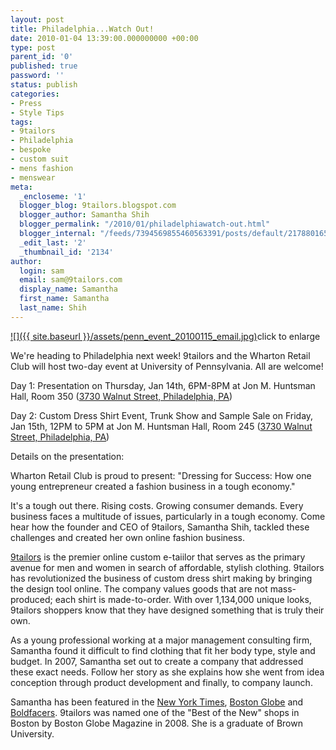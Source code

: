 ```yaml
---
layout: post
title: Philadelphia...Watch Out!
date: 2010-01-04 13:39:00.000000000 +00:00
type: post
parent_id: '0'
published: true
password: ''
status: publish
categories:
- Press
- Style Tips
tags:
- 9tailors
- Philadelphia
- bespoke
- custom suit
- mens fashion
- menswear
meta:
  _encloseme: '1'
  blogger_blog: 9tailors.blogspot.com
  blogger_author: Samantha Shih
  blogger_permalink: "/2010/01/philadelphiawatch-out.html"
  blogger_internal: "/feeds/7394569855460563391/posts/default/2178801656177929494"
  _edit_last: '2'
  _thumbnail_id: '2134'
author:
  login: sam
  email: sam@9tailors.com
  display_name: Samantha
  first_name: Samantha
  last_name: Shih
---
```

[![]({{ site.baseurl }}/assets/penn_event_20100115_email.jpg)](http://4.bp.blogspot.com/_RlJ3L7W6dBw/S0JYeH874tI/AAAAAAAAH-E/PMj4Sp732Qs/s1600-h/penn_event_20100115_email.jpg)click to enlarge  

We're heading to Philadelphia next week! 9tailors and the Wharton Retail Club will host two-day event at University of Pennsylvania. All are welcome!

Day 1: Presentation on Thursday, Jan 14th, 6PM-8PM at Jon M. Huntsman Hall, Room 350 ([3730 Walnut Street, Philadelphia, PA](http://maps.google.com/maps?f=q&source=s_q&hl=en&geocode=&q=3730+Walnut+Street+Philadelphia&sll=37.0625,-95.677068&sspn=32.885543,79.013672&ie=UTF8&hq=&hnear=3730+Walnut+St,+Philadelphia,+Pennsylvania+19104&ll=39.955001,-75.197897&spn=0.007764,0.01929&z=16&iwloc=A))

Day 2: Custom Dress Shirt Event, Trunk Show and Sample Sale on Friday, Jan 15th, 12PM to 5PM at Jon M. Huntsman Hall, Room 245 ([3730 Walnut Street, Philadelphia, PA](http://maps.google.com/maps?f=q&source=s_q&hl=en&geocode=&q=3730+Walnut+Street+Philadelphia&sll=37.0625,-95.677068&sspn=32.885543,79.013672&ie=UTF8&hq=&hnear=3730+Walnut+St,+Philadelphia,+Pennsylvania+19104&ll=39.955001,-75.197897&spn=0.007764,0.01929&z=16&iwloc=A))

Details on the presentation:

Wharton Retail Club is proud to present: "Dressing for Success: How one young entrepreneur created a fashion business in a tough economy."

It's a tough out there. Rising costs. Growing consumer demands. Every business faces a multitude of issues, particularly in a tough economy. Come hear how the founder and CEO of 9tailors, Samantha Shih, tackled these challenges and created her own online fashion business.

[9tailors](http://www.blogger.com/beta.9tailors.com) is the premier online custom e-taiilor that serves as the primary avenue for men and women in search of affordable, stylish clothing. 9tailors has revolutionized the business of custom dress shirt making by bringing the design tool online. The company values goods that are not mass-produced; each shirt is made-to-order. With over 1,134,000 unique looks, 9tailors shoppers know that they have designed something that is truly their own.

As a young professional working at a major management consulting firm, Samantha found it difficult to find clothing that fit her body type, style and budget. In 2007, Samantha set out to create a company that addressed these exact needs. Follow her story as she explains how she went from idea conception through product development and finally, to company launch.

Samantha has been featured in the [New York Times](http://www.nytimes.com/2009/07/27/technology/companies/27polyvore.html?_r=1&scp=1&sq=polyvore&st=cse), [Boston Globe](http://www.boston.com/business/articles/2009/08/02/mass_start_ups_take_another_run_at_custom_made_apparel/) and [Boldfacers](http://boldfacers.com/index.cfm?page=profile&profile_id=179). 9tailors was named one of the "Best of the New" shops in Boston by Boston Globe Magazine in 2008. She is a graduate of Brown University.